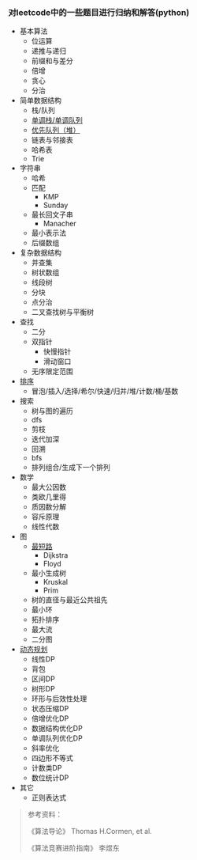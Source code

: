 ### 对leetcode中的一些题目进行归纳和解答(python)

* 基本算法
  * 位运算
  * 递推与递归
  * 前缀和与差分
  * 倍增
  * 贪心
  * 分治
* 简单数据结构
  * 栈/队列
  * [单调栈/单调队列](./数据结构/单调栈&单调队列.md)
  * [优先队列（堆）](./数据结构/堆.md)
  * 链表与邻接表
  * 哈希表
  * Trie
* 字符串
  * 哈希
  * 匹配
    * KMP
    * Sunday
  * 最长回文子串
    * Manacher
  * 最小表示法
  * 后缀数组
* 复杂数据结构
  * 并查集
  * 树状数组
  * 线段树
  * 分块
  * 点分治
  * 二叉查找树与平衡树
* 查找
  * 二分
  * 双指针
    * 快慢指针
    * 滑动窗口
  * 无序限定范围
* [排序](./排序/排序.md)
  * 冒泡/插入/选择/希尔/快速/归并/堆/计数/桶/基数
* 搜索
  * 树与图的遍历
  * dfs 
  * 剪枝
  * 迭代加深
  * 回溯 
  * bfs
  * 排列组合/生成下一个排列
* 数学
  * 最大公因数
  * 类欧几里得
  * 质因数分解
  * 容斥原理
  * 线性代数
* 图
  * [最短路](./图/最短路.md)
    * Dijkstra
    * Floyd
  * 最小生成树
    * Kruskal
    * Prim
  * 树的直径与最近公共祖先
  * 最小环
  * 拓扑排序
  * 最大流
  * 二分图
* [动态规划](./动态规划/动态规划.md)
  * 线性DP
  * 背包
  * 区间DP
  * 树形DP
  * 环形与后效性处理
  * 状态压缩DP
  * 倍增优化DP
  * 数据结构优化DP
  * 单调队列优化DP
  * 斜率优化
  * 四边形不等式
  * 计数类DP
  * 数位统计DP
* 其它
  * 正则表达式



> 参考资料：
>
> 《算法导论》 Thomas H.Cormen, et al.
>
> 《算法竞赛进阶指南》 李煜东

